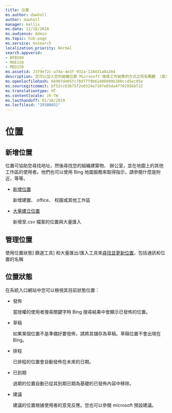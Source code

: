 ```yaml
---
title: 位置
ms.author: dawholl
author: dawholl
manager: kellis
ms.date: 12/18/2018
ms.audience: Admin
ms.topic: hub-page
ms.service: mssearch
localization_priority: Normal
search.appverid:
- BFB160
- MOE150
- MED150
ms.assetid: 2379e72c-a7da-4e3f-932a-12d431a0a284
description: 您可以加入您的組織位置 Microsoft 搜尋工作結果的方式之所有概觀 （英文)
ms.openlocfilehash: 6b96fd405fc78d77f9b61408909b380cc45ec95e
ms.sourcegitcommit: bf52cc63b75f2e0324a716fe65da47702956b722
ms.translationtype: HT
ms.contentlocale: zh-TW
ms.lasthandoff: 01/18/2019
ms.locfileid: "29380031"
---
```

# <a name="locations"></a>位置

## <a name="add-locations"></a>新增位置

位置可協助您尋找地址，然後尋找您的組織建築物、 辦公室，並在地圖上的其他工作區的使用者。他們也可以使用 Bing 地圖服務來取得指示，請參閱什麼是附近，等等。
  
- [新增位置](add-a-location.md)
    
    新增建置、 office、 校園或其他工作區
    
- [大量建立位置](bulk-create-locations.md)
    
    新增至.csv 檔案的位置與大量匯入
    
## <a name="manage-locations"></a>管理位置

使用位置狀態] 篩選工具] 和大量匯出/匯入工具來[尋找並更新位置](manage-locations.md)，包括通訊和位置的名稱
  
## <a name="location-status"></a>位置狀態

在系統入口網站中您可以檢視其目前狀態位置：
  
- 發佈 
    
    當授權的使用者搜尋關鍵字時 Bing 搜尋結果中會顯示已發佈的位置。
    
- 草稿 
    
    如果某個位置不是準備好要發佈，請將其儲存為草稿。草稿位置不會出現在 Bing。
    
- 排程
    
    已排程的位置會自動發佈在未來的日期。
    
- 已到期
    
    過期的位置自動已從其到期日期為基礎的已發佈內容中移除。
    
- 建議
    
    建議的位置根據使用者的意見反應。您也可以參閱 microsoft 預設建議。

  

